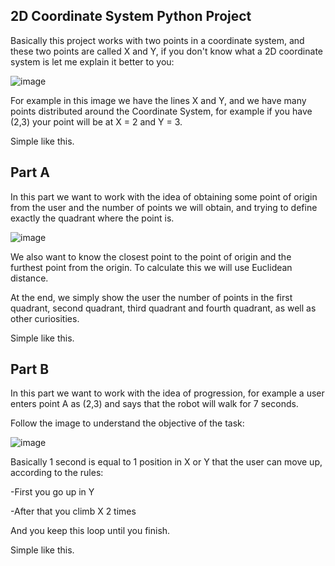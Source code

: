 ## 2D Coordinate System Python Project

Basically this project works with two points in a coordinate system, and these two points are called X and Y, if you don't know what a 2D coordinate system is let me explain it better to you:

![image](https://github.com/DEEPLERZERA/2DCoordinateSystemPythoyProject/assets/73613620/526b4600-04df-4368-81ef-70cde039f2fe)

For example in this image we have the lines X and Y, and we have many points distributed around the Coordinate System, for example if you have (2,3) your point will be at X = 2 and Y = 3.

Simple like this.

## Part A

In this part we want to work with the idea of ​​obtaining some point of origin from the user and the number of points we will obtain, and trying to define exactly the quadrant where the point is.

![image](https://github.com/DEEPLERZERA/2DCoordinateSystemPythoyProject/assets/73613620/03aa1073-88fa-4552-ac91-21da16ffe51f)

We also want to know the closest point to the point of origin and the furthest point from the origin. To calculate this we will use Euclidean distance.

At the end, we simply show the user the number of points in the first quadrant, second quadrant, third quadrant and fourth quadrant, as well as other curiosities.

Simple like this.

## Part B

In this part we want to work with the idea of ​​progression, for example a user enters point A as (2,3) and says that the robot will walk for 7 seconds.

Follow the image to understand the objective of the task:

![image](https://github.com/DEEPLERZERA/2DCoordinateSystemPythoyProject/assets/73613620/ba33615f-583e-40fc-b67e-e04c4c9d05ea)

Basically 1 second is equal to 1 position in X or Y that the user can move up, according to the rules:

  -First you go up in Y
  
  -After that you climb X 2 times

And you keep this loop until you finish.

Simple like this.





